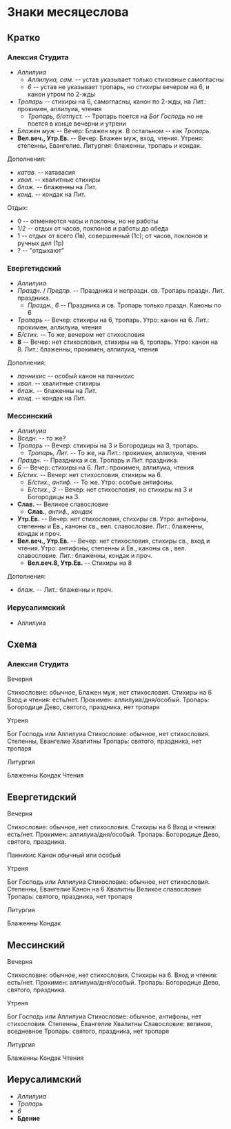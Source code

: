 
# Знаки месяцеслова

## Кратко

### Алексия Студита

- *Аллилуиа*
   - *Аллилуиа, сам.* -- устав указывает только стиховные самогласны
   - *6* -- устав не указывает тропарь, но стихиры вечером на 6, и канон утром по 2-жды
- *Тропарь* -- стихиры на 6, самогласны, канон по 2-жды, на Лит.: прокимен, аллилуиа, чтения
   - *Тропарь, б/отпуст.* -- Тропарь поется на *Бог Господь* но не поется в конце вечерни и утрени
- *Блажен муж* -- Вечер: Блажен муж. В остальном -- как *Тропарь*.
- **Вел.веч., Утр.Ев.** -- Вечер: Блажен муж, вход, чтения. Утреня: степенны, Евангелие. Литургия: блаженны, тропарь и кондак.

Дополнения:
- *катав.* -- катавасия
- *хвал.* -- хвалитные стихиры
- *блаж.* -- блаженны на Лит.
- *конд.* -- кондак на Лит.

Отдых:
- 0 -- отменяются часы и поклоны, но не работы
- 1/2 -- отдых от часов, поклонов и работы до обеда
- 1 -- отдых от всего (1в), совершенный (1с); от часов, поклонов и ручных дел (1р)
- ? -- "отдыхают"

### Евергетидский

- *Аллилуиа*
- *Праздн.* / *Предпр.* -- Праздника и непраздн. св. Тропарь праздн. Лит. праздника.
   - *Праздн., 6* -- Праздника и св. Тропарь только праздн. Каноны по 6
- *Тропарь* -- Вечер: стихиры на 6, тропарь. Утро: канон на 6. Лит.: прокимен, аллилуиа, чтения
- *Б/стих.* -- То же, вечером нет стихословия
- **8** -- Вечер: нет стихословия, стихиры на 6, тропарь. Утро: канон на 8. Лит.: блаженны, прокимен, аллилуиа, чтения

Дополнения:
- *паннихис* -- особый канон на паннихис
- *хвал.* -- хвалитные стихиры
- *блаж.* -- блаженны на Лит.
- *конд.* -- кондак на Лит.

### Мессинский

- *Аллилуиа*
- *Вседн.* -- то же?
- *Тропарь* -- Вечер: стихиры на 3 и Богородицы на 3, тропарь.
   - *Тропарь, Лит.* -- То же, на Лит.: прокимен, аллилуиа, чтения
- *Праздн.* -- Праздника и св. Тропарь и Лит. праздника.
- *6* -- Вечер: стихиры на 6. Лит.: прокимен, аллилуиа, чтения
- *Б/стих.* -- Вечер: нет стихословия, стихиры на 6.
  - *Б/стих., антиф.* -- То же. Утро: особые антифоны.
  - *Б/стих., 3* -- Вечер: нет стихословия, но стихиры на 3 и Богородицы на 3.
- **Слав.** -- Великое славословие
   - **Слав.**, *антиф., кондак* 
- **Утр.Ев.** -- Вечер: нет стихословия, стихиры св. Утро: антифоны, степенны и Ев., каноны св., вел. славословие. Лит.: блаженны, кондак и проч.
- **Вел.веч., Утр.Ев.** -- Вечер: нет стихословия, стихиры св., вход и чтения. Утро: антифоны, степенны и Ев., каноны св., вел. славословие. Лит.: блаженны, кондак и проч.
   - **Вел.веч.8, Утр.Ев.** -- Стихиры на 8

Дополнения:
- *блаж.* -- Лит.: блаженны и проч.

### Иерусалимский

- Аллилуиа

## Схема

### Алексия Студита

Вечерня

Стихословие: обычное, Блажен муж, нет стихословия.
Стихиры на 6
Вход и чтения: есть/нет.
Прокимен: аллилуиа/дня/особый.
Тропарь: Богородице Дево, святого, праздника, нет тропаря

Утреня

Бог Господь или Аллилуиа
Стихословие: обычное, нет стихословия.
Степенны, Евангелие
Хвалитны
Тропарь: святого, праздника, нет тропаря

Литургия

Блаженны
Кондак
Чтения

## Евергетидский

Вечерня

Стихословие: обычное, нет стихословия.
Стихиры на 6
Вход и чтения: есть/нет.
Прокимен: аллилуиа/дня/особый.
Тропарь: Богородице Дево, святого, праздника.

Паннихис
Канон обычный или особый

Утреня

Бог Господь или Аллилуиа
Стихословие: обычное, нет стихословия.
Степенны, Евангелие
Канон на 6
Хвалитны
Великое славословие
Тропарь: святого, праздника, нет тропаря

Литургия

Блаженны
Кондак

## Мессинский

Вечерня

Стихословие: обычное, нет стихословия.
Стихиры на 6.
Вход и чтения: есть/нет.
Прокимен: аллилуиа/дня/особый.
Тропарь: Богородице Дево, святого, праздника.

Утреня

Бог Господь или Аллилуиа
Стихословие: обычное, антифоны, нет стихословия.
Степенны, Евангелие
Хвалитны
Славословие: великое, вседневное
Тропарь: святого, праздника, нет тропаря

Литургия

Блаженны
Кондак
Чтения

## Иерусалимский

- *Аллилуиа*
- *Тропарь*
- *6*
- **Бдение**
